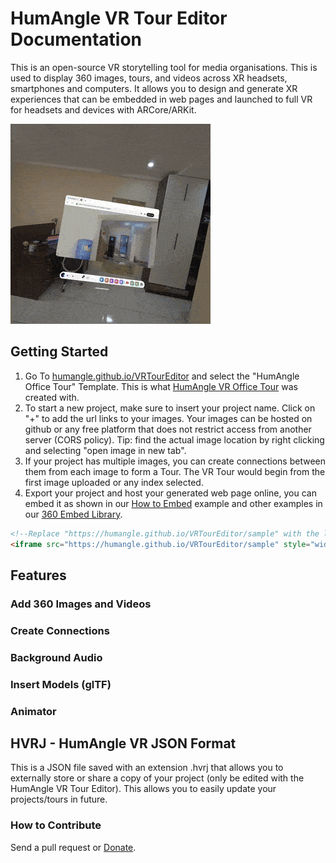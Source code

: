 # HumAngle VR Tour Editor Documentation
This is an open-source VR storytelling tool for media organisations. This is used to display 360 images, tours, and videos across XR headsets, smartphones and computers. It allows you to design and generate XR experiences that can be embedded in web pages and launched to full VR for headsets and devices with ARCore/ARKit.

![HumAngle VR Office Tour](https://raw.githubusercontent.com/Humangle/VRTourEditor/refs/heads/main/assets/HumAngleVRTour.gif)

##	Getting Started
1. Go To [humangle.github.io/VRTourEditor](https://humangle.github.io/VRTourEditor) and select the "HumAngle Office Tour" Template. This is what [HumAngle VR Office Tour](https://humangle.github.io/VRTourEditor/sample) was created with.
2. To start a new project, make sure to insert your project name. Click on "+" to add the url links to your images. Your images can be hosted on github or any free platform that does not restrict access from another server (CORS policy). Tip: find the actual image location by right clicking and selecting "open image in new tab".
3. If your project has multiple images, you can create connections between them from each image to form a Tour. The VR Tour would begin from the first image uploaded or any index selected.
4. Export your project and host your generated web page online, you can embed it as shown in our [How to Embed](https://humangle.github.io/VRTourEditor/sample/how-to-embed) example and other examples in our [360 Embed Library](https://humangle.github.io/360-embed-example).
```html
<!--Replace "https://humangle.github.io/VRTourEditor/sample" with the link to where you have published your generated web page-->
<iframe src="https://humangle.github.io/VRTourEditor/sample" style="width:500px; height:300px; border:none;" allowfullscreen> </iframe>
```
	
## 	Features

### 	Add 360 Images and Videos

### 	Create Connections

### 	Background Audio

###		Insert Models (glTF)

###		Animator

## 	HVRJ - HumAngle VR JSON Format
This is a JSON file saved with an extension .hvrj that allows you to externally store or share a copy of your project (only be edited with the HumAngle VR Tour Editor). This allows you to easily update your projects/tours in future.



### How to Contribute
Send a pull request or [Donate](https://humanglemedia.com/donate/).